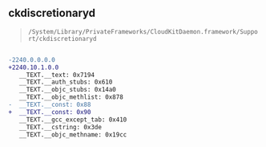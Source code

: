 ## ckdiscretionaryd

> `/System/Library/PrivateFrameworks/CloudKitDaemon.framework/Support/ckdiscretionaryd`

```diff

-2240.0.0.0.0
+2240.10.1.0.0
   __TEXT.__text: 0x7194
   __TEXT.__auth_stubs: 0x610
   __TEXT.__objc_stubs: 0x14a0
   __TEXT.__objc_methlist: 0x878
-  __TEXT.__const: 0x88
+  __TEXT.__const: 0x90
   __TEXT.__gcc_except_tab: 0x410
   __TEXT.__cstring: 0x3de
   __TEXT.__objc_methname: 0x19cc

```
